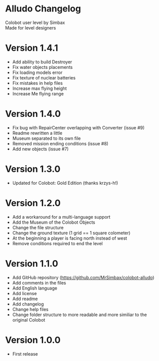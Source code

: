 # Alludo Changelog #

Colobot user level by Simbax  
Made for level designers  

# Version 1.4.1 #
* Add ability to build Destroyer
* Fix water objects placements
* Fix loading models error
* Fix texture of nuclear batteries
* Fix mistakes in help files
* Increase max flying height
* Increase Me flying range

# Version 1.4.0 #
* Fix bug with RepairCenter overlapping with Converter (issue #9)
* Readme rewritten a little
* Museum separated to its own file
* Removed mission ending conditions (issue #8)
* Add new objects (issue #7)

# Version 1.3.0 #
* Updated for Colobot: Gold Edition (thanks krzys-h!)

# Version 1.2.0 #

* Add a workaround for a multi-language support
* Add the Museum of the Colobot Objects
* Change the file structure
* Change the ground texture (1 grid == 1 square colometer)
* At the beginning a player is facing north instead of west
* Remove conditions required to end the level

# Version 1.1.0 #

* Add GitHub repository (https://github.com/MrSimbax/colobot-alludo)
* Add comments in the files
* Add English language
* Add license
* Add readme
* Add changelog
* Change help files
* Change folder structure to more readable and more similiar to the original Colobot

# Version 1.0.0 #

* First release
